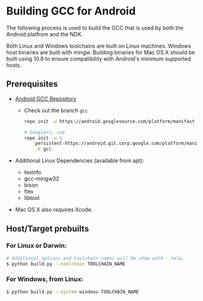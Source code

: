 Building GCC for Android
========================

The following process is used to build the GCC that is used by both the Android
platfrom and the NDK.

Both Linux and Windows toolchains are built on Linux machines. Windows host
binaries are built with mingw. Building binaries for Mac OS X should be built
using 10.8 to ensure compatibility with Android's minimum supported hosts.

Prerequisites
-------------

* [Android GCC Repository](http://source.android.com/source/downloading.html)
    * Check out the branch `gcc`

      ```bash
      repo init -u https://android.googlesource.com/platform/manifest -b gcc

      # Googlers, use
      repo init -u \
          persistent-https://android.git.corp.google.com/platform/manifest \
          -b gcc
      ```

* Additional Linux Dependencies (available from apt):
    * texinfo
    * gcc-mingw32
    * bison
    * flex
    * libtool
* Mac OS X also requires Xcode.

Host/Target prebuilts
---------------------

### For Linux or Darwin:

```bash
# Additional options and toolchain names will be show with --help.
$ python build.py --toolchain TOOLCHAIN_NAME
```

### For Windows, from Linux:

```bash
$ python build.py --system windows TOOLCHAIN_NAME
```
